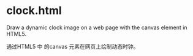 # clock.html
Draw a dynamic clock image on a web page with the canvas element in HTML5.


通过HTML5 中 的canvas 元素在网页上绘制动态时钟。
